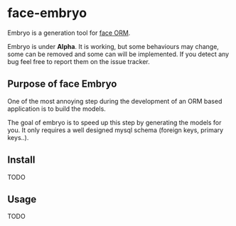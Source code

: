 face-embryo
===========

Embryo is a generation tool for [face ORM](https://github.com/laemons/face).

Embryo is under **Alpha**. It is working, but some behaviours may change, some can be removed and some can will be implemented.
If you detect any bug feel free to report them on the issue tracker.

Purpose of face Embryo
----------------------

One of the most annoying step during the development of an ORM based application is to build the models.

The goal of embryo is to speed up this step by generating the models for you. It only requires a well designed
mysql schema (foreign keys, primary keys..).


Install
-------

TODO


Usage
-----

TODO